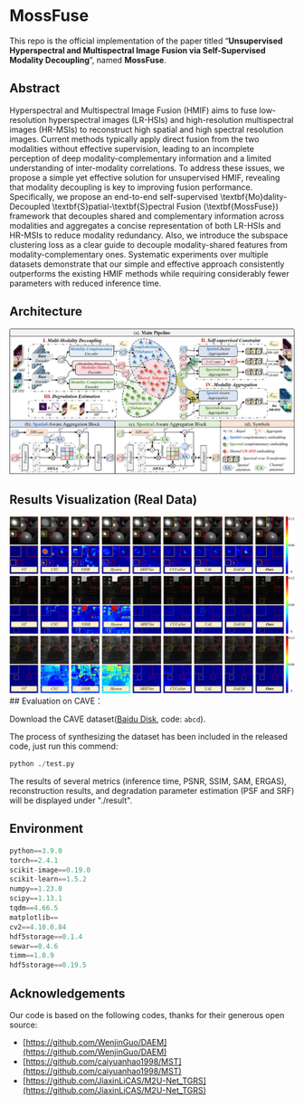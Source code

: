 # MossFuse
This repo is the official implementation of the paper titled “**Unsupervised Hyperspectral and Multispectral Image Fusion via Self-Supervised Modality Decoupling**”, named **MossFuse**.

## Abstract

Hyperspectral and Multispectral Image Fusion (HMIF) aims to fuse low-resolution hyperspectral images (LR-HSIs) and high-resolution multispectral images (HR-MSIs) to reconstruct high spatial and high spectral resolution images. Current methods typically apply direct fusion from the two modalities without effective supervision, leading to an incomplete perception of deep modality-complementary information and a limited understanding of inter-modality correlations. To address these issues, we propose a simple yet effective solution for unsupervised HMIF, revealing that modality decoupling is key to improving fusion performance. Specifically, we propose an end-to-end self-supervised \textbf{Mo}dality-Decoupled \textbf{S}patial-\textbf{S}pectral Fusion (\textbf{MossFuse}) framework that decouples shared and complementary information across modalities and aggregates a concise representation of both LR-HSIs and HR-MSIs to reduce modality redundancy. Also, we introduce the subspace clustering loss as a clear guide to decouple modality-shared features from modality-complementary ones. Systematic experiments over multiple datasets demonstrate that our simple and effective approach consistently outperforms the existing HMIF methods while requiring considerably fewer parameters with reduced inference time.

## Architecture

<div align=center>
<img src="./img/network.png" >
</div>

## Results Visualization (Real Data)

<div align=center>
<img src="./img/CAVE.png" >
</div>

<div align=center>
<img src="./img/Harvard.png" >
</div>

<div align=center>
<img src="./img/NTIRE.png" >
</div>
## Evaluation on CAVE：

Download the CAVE dataset([Baidu Disk](https://pan.baidu.com/s/1eH6WEm7IiXKUxs9pGr60WA?pwd=abcd), code: `abcd`).

The process of synthesizing the dataset has been included in the released code, just run this commend:
```python
python ./test.py
```
The results of several metrics (inference time, PSNR, SSIM, SAM, ERGAS), reconstruction results, and degradation parameter estimation (PSF and SRF) will be displayed under "./result".

## Environment
```python
python==3.9.0
torch==2.4.1
scikit-image==0.19.0
scikit-learn==1.5.2
numpy==1.23.0
scipy==1.13.1
tqdm==4.66.5
matplotlib==
cv2==4.10.0.84
hdf5storage==0.1.4
sewar==0.4.6
timm==1.0.9
hdf5storage==0.19.5
```

## Acknowledgements

Our code is based on the following codes, thanks for their generous open source:

- [https://github.com/WenjinGuo/DAEM](https://github.com/WenjinGuo/DAEM)
- [https://github.com/caiyuanhao1998/MST](https://github.com/caiyuanhao1998/MST)
- [https://github.com/JiaxinLiCAS/M2U-Net_TGRS](https://github.com/JiaxinLiCAS/M2U-Net_TGRS)
